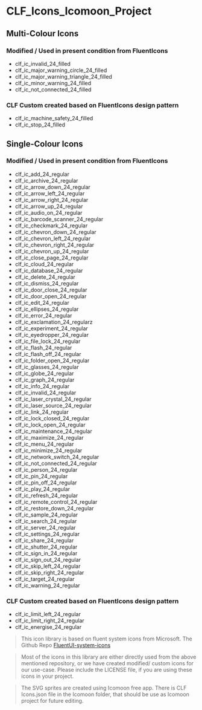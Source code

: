 # CLF_Icons_Icomoon_Project

## Multi-Colour Icons 

### Modified / Used in present condition from FluentIcons

* clf_ic_invalid_24_filled
* clf_ic_major_warning_circle_24_filled
* clf_ic_major_warning_triangle_24_filled
* clf_ic_minor_warning_24_filled
* clf_ic_not_connected_24_filled
 

### CLF Custom created based on FluentIcons design pattern

* clf_ic_machine_safety_24_filled
* clf_ic_stop_24_filled

## Single-Colour Icons

### Modified / Used in present condition from FluentIcons

* clf_ic_add_24_regular
* clf_ic_archive_24_regular
* clf_ic_arrow_down_24_regular
* clf_ic_arrow_left_24_regular
* clf_ic_arrow_right_24_regular
* clf_ic_arrow_up_24_regular
* clf_ic_audio_on_24_regular
* clf_ic_barcode_scanner_24_regular
* clf_ic_checkmark_24_regular
* clf_ic_chevron_down_24_regular
* clf_ic_chevron_left_24_regular
* clf_ic_chevron_right_24_regular
* clf_ic_chevron_up_24_regular
* clf_ic_close_page_24_regular
* clf_ic_cloud_24_regular
* clf_ic_database_24_regular
* clf_ic_delete_24_regular
* clf_ic_dismiss_24_regular
* clf_ic_door_close_24_regular
* clf_ic_door_open_24_regular
* clf_ic_edit_24_regular
* clf_ic_ellipses_24_regular
* clf_ic_error_24_regular
* clf_ic_exclamation_24_regularz
* clf_ic_experiment_24_regular
* clf_ic_eyedropper_24_regular
* clf_ic_file_lock_24_regular
* clf_ic_flash_24_regular
* clf_ic_flash_off_24_regular
* clf_ic_folder_open_24_regular
* clf_ic_glasses_24_regular
* clf_ic_globe_24_regular
* clf_ic_graph_24_regular
* clf_ic_info_24_regular
* clf_ic_invalid_24_regular
* clf_ic_laser_crystal_24_regular
* clf_ic_laser_source_24_regular
* clf_ic_link_24_regular
* clf_ic_lock_closed_24_regular
* clf_ic_lock_open_24_regular
* clf_ic_maintenance_24_regular
* clf_ic_maximize_24_regular
* clf_ic_menu_24_regular
* clf_ic_minimize_24_regular
* clf_ic_network_switch_24_regular
* clf_ic_not_connected_24_regular
* clf_ic_person_24_regular
* clf_ic_pin_24_regular
* clf_ic_pin_off_24_regular
* clf_ic_play_24_regular
* clf_ic_refresh_24_regular
* clf_ic_remote_control_24_regular
* clf_ic_restore_down_24_regular
* clf_ic_sample_24_regular
* clf_ic_search_24_regular
* clf_ic_server_24_regular
* clf_ic_settings_24_regular
* clf_ic_share_24_regular
* clf_ic_shutter_24_regular
* clf_ic_sign_in_24_regular
* clf_ic_sign_out_24_regular
* clf_ic_skip_left_24_regular
* clf_ic_skip_right_24_regular
* clf_ic_target_24_regular
* clf_ic_warning_24_regular


### CLF Custom created based on FluentIcons design pattern

* clf_ic_limit_left_24_regular
* clf_ic_limit_right_24_regular
* clf_ic_energise_24_regular

> This icon library is based on fluent system icons from Microsoft.
> The Github Repo [FluentUI-system-icons](https://github.com/microsoft/fluentui-system-icons)

> Most of the icons in this library are either directly used from the above mentioned repository, or we have created modified/ custom icons for our use-case.
Please include the LICENSE file, if you are using these icons in your project.

> The SVG sprites are created using Icomoon free app.
There is CLF Icons.json file in the Icomoon folder, that should be use as Icomoon project for future editing.
